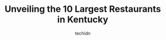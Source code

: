 ---
layout: ampstory
image: https://i0.wp.com/?resize=640,853
author: techidn
featured: false
description: Explore the diverse Restaurant scene in Kentucky, home to an incredible selection of 10 establishments catering to every taste. Whether youre in search of iconic favorites or undiscovered t
title: Unveiling the 10 Largest Restaurants in Kentucky
cover:
   title: Unveiling the 10 Largest Restaurants in Kentucky
   subtitle: RICKPATE
   background: 

pages: 
 - layout: thirds
   top: <h1>#1 Claudia Sanders Dinner House</h1>
   bottom: "<p>An excellent buffet for mothers Day, service was good and food was very good. Always recommend on holidays to have a reservation. Was extremely busy, but well-managed by</p>"
   background: https://images.unsplash.com/photo-1547366785-564103df7e13?ixlib=rb-4.0.3&ixid=MnwxMjA3fDB8MHxwaG90by1wYWdlfHx8fGVufDB8fHx8&auto=format&fit=crop&w=640&h=853&q=80
   backgroundblur: true
 - layout: thirds
   top: <h1>#2 The Village Anchor</h1>
   bottom: "<p>This was our first visit to this The Village Anchor, and I will say its a little gem in the Anchorage area of Louisville. The atmosphere was warm and cozy (they have a l</p>"
   background: https://images.unsplash.com/photo-1546497974-b213c9efb599?ixlib=rb-4.0.3&ixid=MnwxMjA3fDB8MHxwaG90by1wYWdlfHx8fGVufDB8fHx8&auto=format&fit=crop&w=640&h=853&q=80
   cta:
      link: https://paketmu.com/unveiling-the-10-largest-restaurants-in-kentucky/
      text: Unveiling the 10 Largest Restaurants in Kentucky
 - layout: thirds
   top: <h1>#3 Jack Frys</h1>
   bottom: "<p>I think this is legit my top 2 restaurants in Louisville! LOVED the food, LOVED the staff, LOVED the piano, and LOVED the low lit vibes. Dress casual. Warm.... did I ment</p>"
   background: https://images.unsplash.com/photo-1602536052359-ef94c21c5948?ixlib=rb-4.0.3&ixid=MnwxMjA3fDB8MHxwaG90by1wYWdlfHx8fGVufDB8fHx8&auto=format&fit=crop&w=640&h=853&q=80
   cta:
      link: https://paketmu.com/unveiling-the-10-largest-restaurants-in-kentucky/
      text: Unveiling the 10 Largest Restaurants in Kentucky
 - layout: thirds
   top: <h1>#4 Game Restaurant</h1>
   bottom: "<p>2295 Lexington Rd, Louisville, KY 40206, United States</p>"
   background: https://images.unsplash.com/photo-1567095761054-7a02e69e5c43?ixlib=rb-4.0.3&ixid=MnwxMjA3fDB8MHxwaG90by1wYWdlfHx8fGVufDB8fHx8&auto=format&fit=crop&w=640&h=853&q=80
   cta:
      link: https://paketmu.com/unveiling-the-10-largest-restaurants-in-kentucky/
      text: Unveiling the 10 Largest Restaurants in Kentucky
 - layout: thirds
   top: <h1>#5 Holy Grale</h1>
   bottom: "<p>1034 Bardstown Rd, Louisville, KY 40204, United States</p>"
   background: https://images.unsplash.com/photo-1509114397022-ed747cca3f65?ixlib=rb-4.0.3&ixid=MnwxMjA3fDB8MHxwaG90by1wYWdlfHx8fGVufDB8fHx8&auto=format&fit=crop&w=640&h=853&q=80
   cta:
      link: https://paketmu.com/unveiling-the-10-largest-restaurants-in-kentucky/
      text: Unveiling the 10 Largest Restaurants in Kentucky
 - layout: thirds
   top: <h1>#6 V-Grits</h1>
   bottom: "<p>1001 Logan St, Louisville, KY 40204, United States</p>"
   background: https://images.unsplash.com/photo-1609083590460-7b8cc0ca65f8?ixlib=rb-4.0.3&ixid=MnwxMjA3fDB8MHxwaG90by1wYWdlfHx8fGVufDB8fHx8&auto=format&fit=crop&w=640&h=853&q=80
   cta:
      link: https://paketmu.com/unveiling-the-10-largest-restaurants-in-kentucky/
      text: Unveiling the 10 Largest Restaurants in Kentucky
 - layout: thirds
   top: <h1>#7 Ciao Ristorante</h1>
   bottom: "<p>1201 Payne St, Louisville, KY 40204, United States</p>"
   background: https://images.unsplash.com/photo-1599422314077-f4dfdaa4cd09?ixlib=rb-4.0.3&ixid=MnwxMjA3fDB8MHxwaG90by1wYWdlfHx8fGVufDB8fHx8&auto=format&fit=crop&w=640&h=853&q=80
   cta:
      link: https://paketmu.com/unveiling-the-10-largest-restaurants-in-kentucky/
      text: Unveiling the 10 Largest Restaurants in Kentucky
 - layout: thirds
   middle: Continue reading...
   background: https://images.unsplash.com/photo-1618556658017-fd9c732d1360?ixlib=rb-4.0.3&ixid=MnwxMjA3fDB8MHxwaG90by1wYWdlfHx8fGVufDB8fHx8&auto=format&fit=crop&w=640&h=853&q=80
   cta:
      link: https://paketmu.com/unveiling-the-10-largest-restaurants-in-kentucky/
      text: Unveiling the 10 Largest Restaurants in Kentucky
      
---